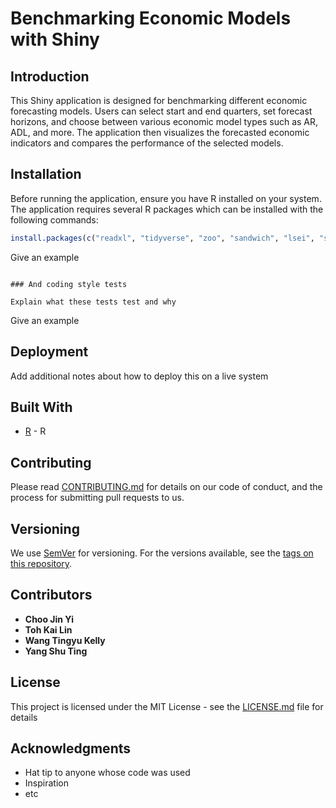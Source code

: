 # Benchmarking Economic Models with Shiny

## Introduction
This Shiny application is designed for benchmarking different economic forecasting models. Users can select start and end quarters, set forecast horizons, and choose between various economic model types such as AR, ADL, and more. The application then visualizes the forecasted economic indicators and compares the performance of the selected models.

## Installation

Before running the application, ensure you have R installed on your system. The application requires several R packages which can be installed with the following commands:

```R
install.packages(c("readxl", "tidyverse", "zoo", "sandwich", "lsei", "shiny", "shinyWidgets", "shinythemes"))

```
Give an example
```

### And coding style tests

Explain what these tests test and why

```
Give an example


## Deployment

Add additional notes about how to deploy this on a live system

## Built With

* [R](https://www.r-project.org/) - R

## Contributing

Please read [CONTRIBUTING.md](https://gist.github.com/PurpleBooth/b24679402957c63ec426) for details on our code of conduct, and the process for submitting pull requests to us.

## Versioning

We use [SemVer](http://semver.org/) for versioning. For the versions available, see the [tags on this repository](https://github.com/your/project/tags). 

## Contributors

* **Choo Jin Yi**
* **Toh Kai Lin**
* **Wang Tingyu Kelly**
* **Yang Shu Ting**


## License

This project is licensed under the MIT License - see the [LICENSE.md](LICENSE.md) file for details

## Acknowledgments

* Hat tip to anyone whose code was used
* Inspiration
* etc
